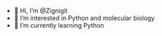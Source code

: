 - 👋 Hi, I’m @Zignigit
- 👀 I’m interested in Python and molecular biology
- 🌱 I’m currently learning Python


<!---
Zignigit/Zignigit is a ✨ special ✨ repository because its `README.md` (this file) appears on your GitHub profile.
You can click the Preview link to take a look at your changes.
--->
